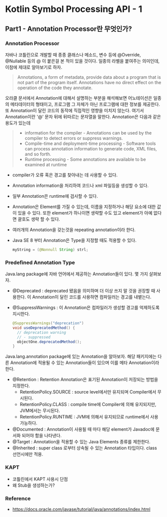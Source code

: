 # Kotlin Symbol Processing API - 1 

## Part1 - Annotation Processor란 무엇인가?

### Annotation Processor

자바나 코틀린으로 개발할 때 종종 클래스나 메소드, 변수 등에 @Override, @Nullable 등의 @ 이 붙은걸 본 적이 있을 것이다. 일종의 라벨을 붙여주는 의미인데, 이참에 제대로 알아보기로 하자.

> Annotations, a form of metadata, provide data about a program that is not part of the program itself. Annotations have no direct effect on the operation of the code they annotate.

오라클 문서에서 Annotation에 대해서 설명하는 부분을 해석해보면 어노테이션은 일종의 메타데이터의 형태이고, 프로그램 그 자체가 아닌 프로그램에 대한 정보를 제공한다. 또 Annotation이 달린 코드의 동작에 직접적인 영향을 미치지 않는다. 여기서 Annotation이란 '@' 문자 뒤에 뒤따르는 문자열을 말한다. Annotation은 다음과 같은 용도가 있는데

> - information for the compiler - Annotations can be used by the compiler to detect errors or suppress warnings.
> - Compile-time and deployment-time processing - Software tools can process annotation information to generate code, XML files, and so forth.
> - Runtime processing - Some annotations are available to be examined at runtime

- compiler가 오류 혹은 경고를 찾아내는 데 사용할 수 있다.
- Annotation information을 처리하여 코드나 xml 파일등을 생성할 수 있다.
- 일부 Annotation은 runtime에 검사할 수 있다.

- Annotation은 Element를 가질 수 있는데, 이름을 지정하거나 해당 요소에 대한 값이 있을 수 있다. 또한 element가 하나이면 생략할 수도 있고 element가 아예 없다면 괄호도 생략 할 수 있다.

- 여러개의 Annotation을 갖는것을 repeating annotation이라 한다.

- Java SE 8 부터 Annotation은 Type을 지정할 때도 적용할 수 있다. 

  ```java
  myString = (@Nonnull String) strl;
  ```



### Predefined Annotation Type

Java.lang package에 자바 언어에서 제공하는 Annotation들이 있다. 몇 가지 살펴보자.

- @Deprecated : deprecated 됐음을 의미하며 더 이상 쓰지 말 것을 권장할 때 사용한다. 이 Annotation이 달린 코드를 사용하면 컴파일러는 경고를 내뱉는다.

- @SuppressWarnings : 이 Annotation은 컴파일러가 생성할 경고를 억제하도록 지시한다.

  ```java
  @SuppressWarnings("deprecation")
  void useDeprecatedMethod() {
    // deprecation warning
    // - suppressed
    objectOne.deprecatedMethod();
  }
  ```

Java.lang.annotation package에 있는 Annotation을 알아보자. 해당 패키지에는 다른 Annotation에 적용될 수 있는 Annotation들이 있으며 이를 메타 Annotation이라 한다.

- @Retention : Retention Annotation은 표기된 Annotation이 저장되는 방법을 지정한다.
  - RetentionPolicy.SOURCE : source level에서만 유지되며 Compiler에서 무시된다.
  - RetentionPolicy.CLASS : compile time에 Compiler에 의해 유지되지만, JVM에서는 무시된다.
  - RetentionPolicy.RUNTIME : JVM에 의해서 유지되므로 runtime에서 사용가능하다.
- @Documented : Annotation이 사용될 때 마다 해당 element가 Javadoc에 문서화 되어야 함을 나타낸다.
- @Target : Annotation을 적용할 수 있는 Java Elements 종류를 제한한다.
- @Inherited : super class 로부터 상속될 수 있는 Annotation 타입이다. class 선언시에만 적용.



### KAPT 

- 코틀린에서 KAPT 사용시 단점
- 왜 Stub을 생성하는가?





### Reference

- https://docs.oracle.com/javase/tutorial/java/annotations/index.html